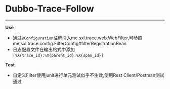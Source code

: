 # Dubbo-Trace-Follow
---

**Use**
- 通过`@Configuration`注解引入me.sxl.trace.web.WebFilter,可参照me.sxl.trace.config.FilterConfig#filterRegistrationBean
- 日志配置文件在输出格式中添加`[%X{trace_id}:%X{parent_id}:%X{span_id}]`

**Test**
- 自定义Filter使用junit进行单元测试似乎不生效,使用Rest Client/Postman测试通过 